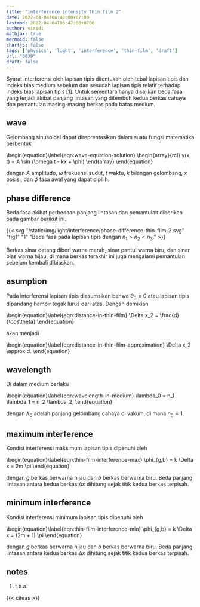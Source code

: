 ```yaml
---
title: "interference intensity thin film 2"
date: 2022-04-04T06:40:00+07:00
lastmod: 2022-04-04T06:47:00+0700
author: viridi
mathjax: true
mermaid: false
chartjs: false
tags: ['physics', 'light', 'interference', 'thin-film', 'draft']
url: "0039"
draft: false
---
```

Syarat interferensi oleh lapisan tipis ditentukan oleh tebal lapisan tipis dan indeks bias medium sebelum dan sesudah lapisan tipis relatif terhadap indeks bias lapisan tipis [[1](#r01)]. Untuk sementara hanya disajikan beda fasa yang terjadi akibat panjang lintasan yang ditembuh kedua berkas cahaya dan pemantulan masing-masing berkas pada batas medium.


## wave
Gelombang sinusoidal dapat direprentasikan dalam suatu fungsi matematika berbentuk

\begin{equation}\label{eqn:wave-equation-solution}
\begin{array}{rcl}
y(x, t) =  A \sin (\omega t - kx + \phi)
\end{array}
\end{equation}

dengan $A$ amplitudo, $\omega$ frekuensi sudut, $t$ waktu, $k$ bilangan gelombang, $x$ posisi, dan $\phi$ fasa awal yang dapat dipilih.


## phase difference
Beda fasa akibat perbedaan panjang lintasan dan pemantulan diberikan pada gambar berikut ini.

{{< svg "/static/img/light/interference/phase-difference-thin-film-2.svg" "fig1" "1" "Beda fasa pada lapisan tipis dengan $n_1 > n_2 < n_3$." >}}

Berkas sinar datang diberi warna merah, sinar pantul warna biru, dan sinar bias warna hijau, di mana berkas terakhir ini juga mengalami pemantulan sebelum kembali dibiaskan.


## asumption
Pada interferensi lapisan tipis diasumsikan bahwa $\theta_0 \approx 0$ atau lapisan tipis dipandang hampir tegak lurus dari atas. Dengan demikian

\begin{equation}\label{eqn:distance-in-thin-film}
\Delta x_2 = \frac{d}{\cos\theta}
\end{equation}

akan menjadi

\begin{equation}\label{eqn:distance-in-thin-film-approximation}
\Delta x_2 \approx d.
\end{equation}


## wavelength
Di dalam medium berlaku

\begin{equation}\label{eqn:wavelength-in-medium}
\lambda_0 = n_1 \lambda_1 =  n_2 \lambda_2,
\end{equation}

dengan $\lambda_0$ adalah panjang gelombang cahaya di vakum, di mana $n_0 = 1$.


## maximum interference
Kondisi interferensi maksimum lapisan tipis dipenuhi oleh

\begin{equation}\label{eqn:thin-film-interference-max}
\phi_{g,b} = k \Delta x = 2m \pi
\end{equation}

dengan $g$ berkas berwarna hijau dan $b$ berkas berwarna biru. Beda panjang lintasan antara kedua berkas $\Delta x$ dihitung sejak titik kedua berkas terpisah.


## minimum interference
Kondisi interferensi minimum lapisan tipis dipenuhi oleh

\begin{equation}\label{eqn:thin-film-interference-min}
\phi_{g,b} = k \Delta x = (2m + 1) \pi
\end{equation}

dengan $g$ berkas berwarna hijau dan $b$ berkas berwarna biru. Beda panjang lintasan antara kedua berkas $\Delta x$ dihitung sejak titik kedua berkas terpisah.


## notes
1. <a name='r01'></a>t.b.a.

{{< citeas >}}